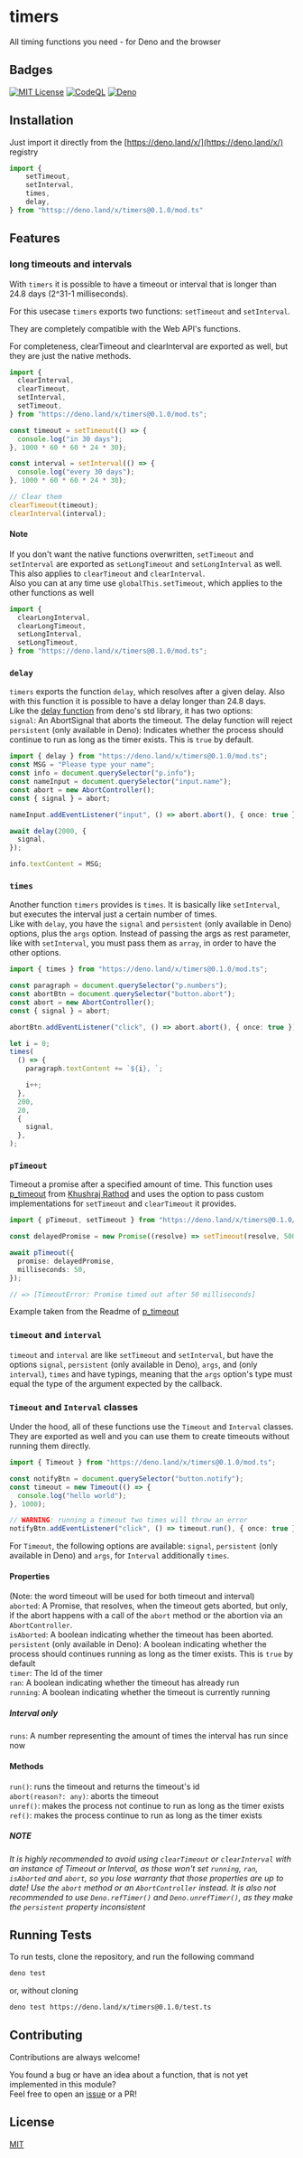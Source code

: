 # timers
All timing functions you need - for Deno and the browser


## Badges

[![MIT License](https://img.shields.io/badge/License-MIT-green.svg)](https://choosealicense.com/licenses/mit/)
[![CodeQL](https://github.com/apollo79/timers/actions/workflows/codeql-analysis.yml/badge.svg)](https://github.com/apollo79/timers/actions/workflows/codeql-analysis.yml)
[![Deno](https://github.com/apollo79/timers/actions/workflows/deno.yml/badge.svg)](https://github.com/apollo79/timers/actions/workflows/deno.yml)

## Installation

Just import it directly from the [https://deno.land/x/](https://deno.land/x/) registry

```ts
import {
    setTimeout,
    setInterval,
    times,
    delay,
} from "httsp://deno.land/x/timers@0.1.0/mod.ts"
```
## Features

### long timeouts and intervals

With `timers` it is possible to have a timeout or interval that is longer than
24.8 days (2^31-1 milliseconds).

For this usecase `timers` exports two functions: `setTimeout` and `setInterval`.

They are completely compatible with the Web API's functions.

For completeness, clearTimeout and clearInterval are exported as well, but they
are just the native methods.

```ts
import {
  clearInterval,
  clearTimeout,
  setInterval,
  setTimeout,
} from "https://deno.land/x/timers@0.1.0/mod.ts";

const timeout = setTimeout(() => {
  console.log("in 30 days");
}, 1000 * 60 * 60 * 24 * 30);

const interval = setInterval(() => {
  console.log("every 30 days");
}, 1000 * 60 * 60 * 24 * 30);

// Clear them
clearTimeout(timeout);
clearInterval(interval);
```

#### **Note**

If you don't want the native functions overwritten, `setTimeout` and
`setInterval` are exported as `setLongTimeout` and `setLongInterval` as well.
This also applies to `clearTimeout` and `clearInterval`.\
Also you can at any time use `globalThis.setTimeout`, which applies to the other
functions as well

```ts
import {
  clearLongInterval,
  clearLongTimeout,
  setLongInterval,
  setLongTimeout,
} from "https://deno.land/x/timers@0.1.0/mod.ts";
```

### `delay`

`timers` exports the function `delay`, which resolves after a given delay. Also
with this function it is possible to have a delay longer than 24.8 days.\
Like the [delay function](https://deno.land/std/async/delay.ts) from deno's std
library, it has two options:\
`signal`: An AbortSignal that aborts the timeout. The delay function will
reject\
`persistent` (only available in Deno): Indicates whether the process should
continue to run as long as the timer exists. This is `true` by default.

```ts
import { delay } from "https://deno.land/x/timers@0.1.0/mod.ts";
const MSG = "Please type your name";
const info = document.querySelector("p.info");
const nameInput = document.querySelector("input.name");
const abort = new AbortController();
const { signal } = abort;

nameInput.addEventListener("input", () => abort.abort(), { once: true });

await delay(2000, {
  signal,
});

info.textContent = MSG;
```

### `times`

Another function `timers` provides is `times`. It is basically like
`setInterval`, but executes the interval just a certain number of times.\
Like with `delay`, you have the `signal` and `persistent` (only available in
Deno) options, plus the `args` option. Instead of passing the args as rest
parameter, like with `setInterval`, you must pass them as `array`, in order to
have the other options.

```ts
import { times } from "https://deno.land/x/timers@0.1.0/mod.ts";

const paragraph = document.querySelector("p.numbers");
const abortBtn = document.querySelector("button.abort");
const abort = new AbortController();
const { signal } = abort;

abortBtn.addEventListener("click", () => abort.abort(), { once: true });

let i = 0;
times(
  () => {
    paragraph.textContent += `${i}, `;

    i++;
  },
  200,
  20,
  {
    signal,
  },
);
```

### `pTimeout`

Timeout a promise after a specified amount of time. This function uses
[p_timeout](https://deno.land/x/p_timeout@1.0.2) from
[Khushraj Rathod](https://github.com/khrj) and uses the option to pass custom
implementations for `setTimeout` and `clearTimeout` it provides.

```ts
import { pTimeout, setTimeout } from "https://deno.land/x/timers@0.1.0/mod.ts";

const delayedPromise = new Promise((resolve) => setTimeout(resolve, 500));

await pTimeout({
  promise: delayedPromise,
  milliseconds: 50,
});

// => [TimeoutError: Promise timed out after 50 milliseconds]
```

Example taken from the Readme of
[p_timeout](https://deno.land/x/p_timeout@1.0.2)

### `timeout` and `interval`

`timeout` and `interval` are like `setTimeout` and `setInterval`, but have the
options `signal`, `persistent` (only available in Deno), `args`, and (only
`interval`), `times` and have typings, meaning that the `args` option's type
must equal the type of the argument expected by the callback.

### `Timeout` and `Interval` classes

Under the hood, all of these functions use the `Timeout` and `Interval` classes.
They are exported as well and you can use them to create timeouts without
running them directly.

```ts
import { Timeout } from "https://deno.land/x/timers@0.1.0/mod.ts";

const notifyBtn = document.querySelector("button.notify");
const timeout = new Timeout(() => {
  console.log("hello world");
}, 1000);

// WARNING: running a timeout two times will throw an error
notifyBtn.addEventListener("click", () => timeout.run(), { once: true });
```

For `Timeout`, the following options are available: `signal`, `persistent` (only
available in Deno) and `args`, for `Interval` additionally `times`.

#### Properties

(Note: the word timeout will be used for both timeout and interval)\
`aborted`: A Promise, that resolves, when the timeout gets aborted, but only, if
the abort happens with a call of the `abort` method or the abortion via an
`AbortController`.\
`isAborted`: A boolean indicating whether the timeout has been aborted.\
`persistent` (only available in Deno): A boolean indicating whether the process
should continues running as long as the timer exists. This is `true` by default\
`timer`: The Id of the timer\
`ran`: A boolean indicating whether the timeout has already run\
`running`: A boolean indicating whether the timeout is currently running

##### Interval only

`runs`: A number representing the amount of times the interval has run since now

#### Methods

`run()`: runs the timeout and returns the timeout's id\
`abort(reason?: any)`: aborts the timeout\
`unref()`: makes the process not continue to run as long as the timer exists\
`ref()`: makes the process continue to run as long as the timer exists

##### **NOTE**

_It is highly recommended to avoid using `clearTimeout` or `clearInterval` with
an instance of Timeout or Interval, as those won't set `running`, `ran`,
`isAborted` and `abort`, so you lose warranty that those properties are up to
date! Use the `abort` method or an `AbortController` instead. It is also not
recommended to use `Deno.refTimer()` and `Deno.unrefTimer()`, as they make the
`persistent` property inconsistent_


## Running Tests

To run tests, clone the repository, and run the following command

```bash
deno test
```

or, without cloning

```bash
deno test https://deno.land/x/timers@0.1.0/test.ts
```


## Contributing

Contributions are always welcome!

You found a bug or have an idea about a function, that is not yet implemented in
this module?\
Feel free to open an [issue](https://github.com/apollo79/timers/issues/new) or a
PR!
## License

[MIT](https://choosealicense.com/licenses/mit/)

